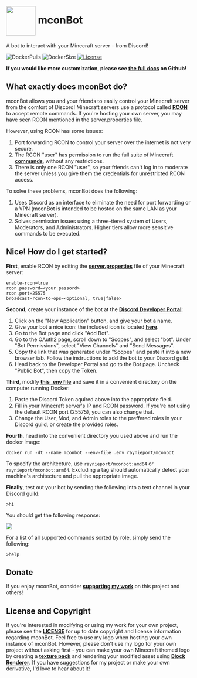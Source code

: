 
# <img src="https://raw.githubusercontent.com/RayNieport/mconBot/main/images/mcon.png" align="center" width="80"> mconBot

A bot to interact with your Minecraft server - from Discord! 

![DockerPulls](https://img.shields.io/docker/pulls/raynieport/mconbot?style=flat-square)
![DockerSize](https://img.shields.io/docker/image-size/raynieport/mconbot/arm64?style=flat-square)
[![License](https://img.shields.io/github/license/RayNieport/mconBot?style=flat-square)](https://github.com/RayNieport/mconBot/blob/main/LICENSE)

__If you would like more customization, please see [the full docs](https://github.com/RayNieport/mconBot) on Github!__

## What exactly does mconBot do?

mconBot allows you and your friends to easily control your Minecraft server from the comfort of Discord!
Minecraft servers use a protocol called __[RCON](https://wiki.vg/RCON)__ to accept remote commands. If you're hosting your own server, you may have seen RCON mentioned in the server.properties file.

However, using RCON has some issues:
1. Port forwarding RCON to control your server over the internet is not very secure.
2. The RCON "user" has permission to run the full suite of Minecraft __[commands](https://minecraft.fandom.com/wiki/Commands)__, without any restrictions.
3. There is only one RCON "user", so your friends can't log in to moderate the server unless you give them the credentials for unrestricted RCON access.

To solve these problems, mconBot does the following:
1. Uses Discord as an interface to eliminate the need for port forwarding or a VPN (mconBot is intended to be hosted on the same LAN as your Minecraft server). 
2. Solves permission issues using a three-tiered system of Users, Moderators, and Administrators. Higher tiers allow more sensitive commands to be executed.


## Nice! How do I get started?

__First__, enable RCON by editing the __[server.properties](https://minecraft.fandom.com/wiki/Server.properties)__ file of your Minecraft server:
```
enable-rcon=true
rcon.password=<your passord>
rcon.port=25575
broadcast-rcon-to-ops=<optional, true|false>
```
__Second__, create your instance of the bot at the __[Discord Developer Portal](https://discord.com/developers/applications)__:
1. Click on the "New Application" button, and give your bot a name.
2. Give your bot a nice icon: the included icon is located __[here](https://raw.githubusercontent.com/RayNieport/mconBot/main/images/mcon.png)__.
3. Go to the Bot page and click "Add Bot".
4. Go to the OAuth2 page, scroll down to "Scopes", and select "bot". Under "Bot Permissions", select "View Channels" and "Send Messages".
5. Copy the link that was generated under "Scopes" and paste it into a new browser tab. Follow the instructions to add the bot to your Discord guild.
6. Head back to the Developer Portal and go to the Bot page. Uncheck "Public Bot", then copy the Token.

__Third__, modify __[this .env file](https://github.com/RayNieport/mconBot/blob/main/src/.env)__ and save it in a convenient directory on the computer running Docker:
1. Paste the Discord Token aquired above into the appropriate field.
2. Fill in your Minecraft server's IP and RCON password. If you're not using the default RCON port (25575), you can also change that.
3. Change the User, Mod, and Admin roles to the preffered roles in your Discord guild, or create the provided roles.

__Fourth__, head into the convenient directory you used above and run the docker image:
```
docker run -dt --name mconbot --env-file .env raynieport/mconbot
```
To specify the architecture, use `raynieport/mconbot:amd64` or `raynieport/mconbot:arm64`. Excluding a tag should automatically detect your machine's architecture and pull the appropriate image.

__Finally__, test out your bot by sending the following into a text channel in your Discord guild:
```
>hi
```
You should get the following response:

<img src="https://raw.githubusercontent.com/RayNieport/mconBot/main/images/hello.png">

For a list of all supported commands sorted by role, simply send the following:
```
>help
```

## Donate

If you enjoy mconBot, consider __[supporting my work](https://paypal.me/RayNieport)__ on this project and others! 

## License and Copyright

If you're interested in modifying or using my work for your own project, please see the __[LICENSE](https://github.com/RayNieport/mconBot/blob/main/LICENSE)__ for up to date copyright and license information regarding mconBot. Feel free to use my logo when hosting your own instance of mconBot. However, please don't use my logo for your own project without asking first - you can make your own Minecraft themed logo by creating a __[texture pack](https://minecraft.fandom.com/wiki/Tutorials/Creating_a_resource_pack)__ and rendering your modified asset using __[Block Renderer](https://www.curseforge.com/minecraft/mc-mods/block-renderer)__. If you have suggestions for my project or make your own derivative, I'd love to hear about it!
